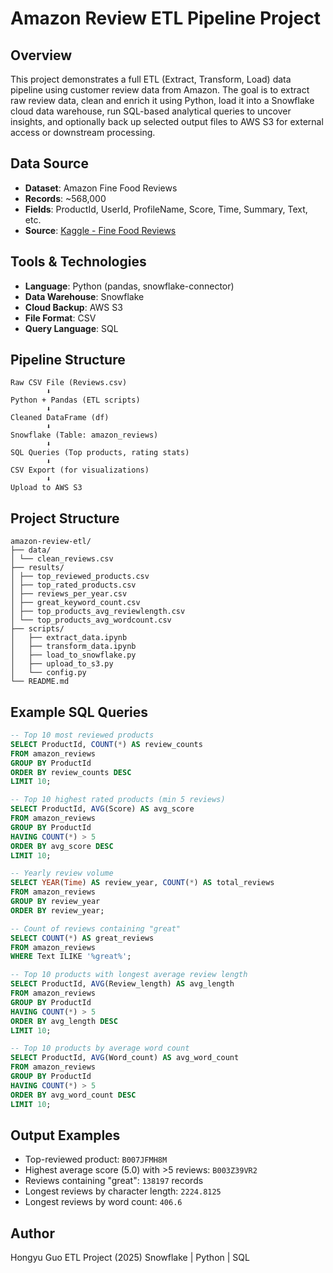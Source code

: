# Amazon Review ETL Pipeline Project

## Overview

This project demonstrates a full ETL (Extract, Transform, Load) data pipeline using customer review data from Amazon. The goal is to extract raw review data, clean and enrich it using Python, load it into a Snowflake cloud data warehouse, run SQL-based analytical queries to uncover insights, and optionally back up selected output files to AWS S3 for external access or downstream processing.

## Data Source

* **Dataset**: Amazon Fine Food Reviews
* **Records**: \~568,000
* **Fields**: ProductId, UserId, ProfileName, Score, Time, Summary, Text, etc.
* **Source**: [Kaggle - Fine Food Reviews](https://www.kaggle.com/datasets/snap/amazon-fine-food-reviews)

## Tools & Technologies

* **Language**: Python (pandas, snowflake-connector)
* **Data Warehouse**: Snowflake
* **Cloud Backup**: AWS S3
* **File Format**: CSV
* **Query Language**: SQL

## Pipeline Structure

```
Raw CSV File (Reviews.csv)
        ⬇
Python + Pandas (ETL scripts)
        ⬇
Cleaned DataFrame (df)
        ⬇
Snowflake (Table: amazon_reviews)
        ⬇
SQL Queries (Top products, rating stats)
        ⬇
CSV Export (for visualizations)
        ⬇
Upload to AWS S3
```

## Project Structure

```
amazon-review-etl/
├── data/
│ └── clean_reviews.csv
├── results/
│ ├── top_reviewed_products.csv
│ ├── top_rated_products.csv
│ ├── reviews_per_year.csv
│ ├── great_keyword_count.csv
│ ├── top_products_avg_reviewlength.csv
│ └── top_products_avg_wordcount.csv
├── scripts/
│   ├── extract_data.ipynb
│   ├── transform_data.ipynb
│   ├── load_to_snowflake.py
│   ├── upload_to_s3.py  
│   └── config.py 
└── README.md
```

## Example SQL Queries

```sql
-- Top 10 most reviewed products
SELECT ProductId, COUNT(*) AS review_counts
FROM amazon_reviews
GROUP BY ProductId
ORDER BY review_counts DESC
LIMIT 10;

-- Top 10 highest rated products (min 5 reviews)
SELECT ProductId, AVG(Score) AS avg_score
FROM amazon_reviews
GROUP BY ProductId
HAVING COUNT(*) > 5
ORDER BY avg_score DESC
LIMIT 10;

-- Yearly review volume
SELECT YEAR(Time) AS review_year, COUNT(*) AS total_reviews
FROM amazon_reviews
GROUP BY review_year
ORDER BY review_year;

-- Count of reviews containing "great"
SELECT COUNT(*) AS great_reviews
FROM amazon_reviews
WHERE Text ILIKE '%great%';

-- Top 10 products with longest average review length
SELECT ProductId, AVG(Review_length) AS avg_length
FROM amazon_reviews
GROUP BY ProductId
HAVING COUNT(*) > 5
ORDER BY avg_length DESC
LIMIT 10;

-- Top 10 products by average word count
SELECT ProductId, AVG(Word_count) AS avg_word_count
FROM amazon_reviews
GROUP BY ProductId
HAVING COUNT(*) > 5
ORDER BY avg_word_count DESC
LIMIT 10;
```

## Output Examples

* Top-reviewed product: `B007JFMH8M`
* Highest average score (5.0) with >5 reviews: `B003Z39VR2`
* Reviews containing "great": `138197` records
* Longest reviews by character length: `2224.8125`
* Longest reviews by word count: `406.6`

## Author

Hongyu Guo
ETL Project (2025)
Snowflake | Python | SQL
